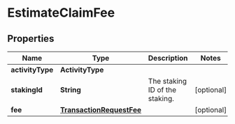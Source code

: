 

# EstimateClaimFee


## Properties

| Name | Type | Description | Notes |
|------------ | ------------- | ------------- | -------------|
|**activityType** | **ActivityType** |  |  |
|**stakingId** | **String** | The staking ID of the staking. |  [optional] |
|**fee** | [**TransactionRequestFee**](TransactionRequestFee.md) |  |  [optional] |



